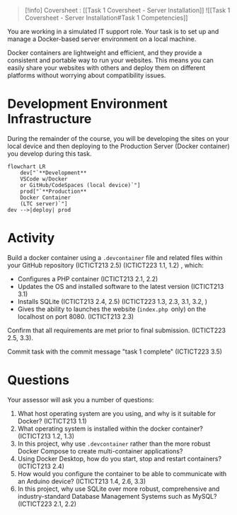 > [!info] Coversheet : [[Task 1 Coversheet - Server Installation]]
> ![[Task 1 Coversheet - Server Installation#Task 1 Competencies]]


You are working in a simulated IT support role. Your task is to set up and manage a Docker-based server environment on a local machine.

Docker containers are lightweight and efficient, and they provide a consistent and portable way to run your websites. This means you can easily share your websites with others and deploy them on different platforms without worrying about compatibility issues.

# Development Environment Infrastructure

During the remainder of the course, you will be developing the sites on your local device and then deploying to the Production Server (Docker container) you develop during this task.

```mermaid
flowchart LR
	dev["`**Development** 
	VSCode w/Docker 
	or GitHub/CodeSpaces (local device)`"]
	prod["`**Production**
	Docker Container 
	(LTC server)`"]
dev -->|deploy| prod
```

# Activity

Build a docker container using a `.devcontainer` file and related files within your GitHub repository (ICTICT213 2.5) (ICTICT223 1.1, 1.2) , which:

- Configures a PHP container (ICTICT213 2.1, 2.2)
- Updates the OS and installed software to the latest version (ICTICT213 3.1)
- Installs SQLite (ICTICT213 2.4, 2.5) (ICTICT223 1.3, 2.3, 3.1, 3.2, )
- Gives the ability to launches the website (`index.php `only) on the localhost on port 8080. (ICTICT213 2.3)

Confirm that all requirements are met prior to final submission. (ICTICT223 2.5, 3.3).

Commit task with the commit message "task 1 complete" (ICTICT223 3.5)

# Questions

Your assessor will ask you a number of questions:

1. What host operating system are you using, and why is it suitable for Docker? (ICTICT213 1.1)
2. What operating system is installed within the docker container? (ICTICT213 1.2, 1.3)
3. In this project, why use `.devcontainer` rather than the more robust Docker Compose to create multi-container applications?
4. Using Docker Desktop, how do you start, stop and restart containers? (ICTICT213 2.4)
5. How would you configure the container to be able to communicate with an Arduino device? (ICTICT213 1.4, 2.6, 3.3)
6. In this project, why use SQLite over more robust, comprehensive and industry-standard Database Management Systems such as MySQL? (ICTICT223 2.1, 2.2)


